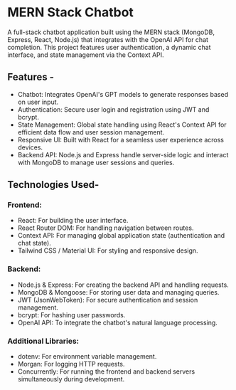 # MERN Stack Chatbot

A full-stack chatbot application built using the MERN stack (MongoDB, Express, React, Node.js) that integrates with the OpenAI API for chat completion. This project features user authentication, a dynamic chat interface, and state management via the Context API.

## Features -
* Chatbot: Integrates OpenAI's GPT models to generate responses based on user input.
* Authentication: Secure user login and registration using JWT and bcrypt.
* State Management: Global state handling using React's Context API for efficient data flow and user session management.
* Responsive UI: Built with React for a seamless user experience across devices.
* Backend API: Node.js and Express handle server-side logic and interact with MongoDB to manage user sessions and queries.

## Technologies Used-

### Frontend:
* React: For building the user interface.
* React Router DOM: For handling navigation between routes.
* Context API: For managing global application state (authentication and chat state).
* Tailwind CSS / Material UI: For styling and responsive design.

### Backend:
* Node.js & Express: For creating the backend API and handling requests.
* MongoDB & Mongoose: For storing user data and managing queries.
* JWT (JsonWebToken): For secure authentication and session management.
* bcrypt: For hashing user passwords.
* OpenAI API: To integrate the chatbot's natural language processing.

### Additional Libraries:
* dotenv: For environment variable management.
* Morgan: For logging HTTP requests.
* Concurrently: For running the frontend and backend servers simultaneously during development.

